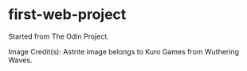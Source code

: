 # first-web-project
Started from The Odin Project.

Image Credit(s):
Astrite image belongs to Kuro Games from Wuthering Waves.
